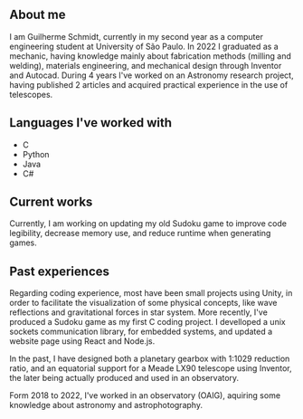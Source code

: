 ## About me

I am Guilherme Schmidt, currently in my second year as a computer engineering student at University of São Paulo. In 2022 I graduated as a mechanic, having knowledge mainly about fabrication methods (milling and welding), materials engineering, and mechanical design through Inventor and Autocad. During 4 years I've worked on an Astronomy research project, having published 2 articles and acquired practical experience in the use of telescopes.

## Languages I've worked with

- C
- Python
- Java
- C#
  
## Current works

Currently, I am working on updating my old Sudoku game to improve code legibility, decrease memory use, and reduce runtime when generating games.

## Past experiences

Regarding coding experience, most have been small projects using Unity, in order to facilitate the visualization of some physical concepts, like wave reflections and gravitational forces in star system. More recently, I've produced a Sudoku game as my first C coding project. I develloped a unix sockets communication library, for embedded systems, and updated a website page using React and Node.js.

In the past, I have designed both a planetary gearbox with 1:1029 reduction ratio, and an equatorial support for a Meade LX90 telescope using Inventor, the later being actually produced and used in an observatory.

Form 2018 to 2022, I've worked in an observatory (OAIG), aquiring some knowledge about astronomy and astrophotography.
